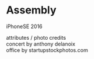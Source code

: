 # Assembly
iPhoneSE 2016


attributes / photo credits<br />
concert by anthony delanoix<br />
office by startupstockphotos.com<br />
